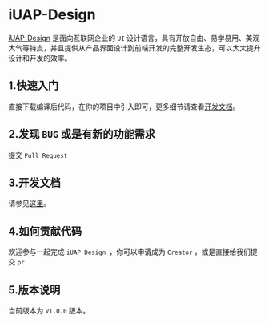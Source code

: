 # iUAP-Design  

[iUAP-Design](https://github.com/YY-FED/iUAP-Design) 是面向互联网企业的 `UI` 设计语言，具有开放自由、易学易用、美观大气等特点，并且提供从产品界面设计到前端开发的完整开发生态，可以大大提升设计和开发的效率。

## 1.快速入门

直接下载编译后代码，在你的项目中引入即可，更多细节请查看[开发文档]()。

## 2.发现 `BUG` 或是有新的功能需求

提交 `Pull Request`

## 3.开发文档

请参见[这里]()。

## 4.如何贡献代码

欢迎参与一起完成 `iUAP Design `，你可以申请成为 `Creator` ，或是直接给我们提交 `pr`

## 5.版本说明

当前版本为 `V1.0.0` 版本。
